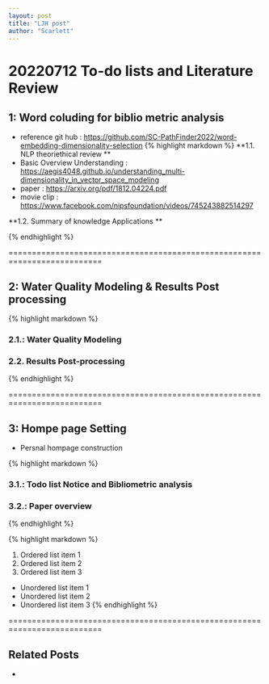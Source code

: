 ```yaml
---
layout: post
title: "LJH post"
author: "Scarlett"
---
```


20220712 To-do lists and Literature Review  
==========================================================================
## 1: Word coluding for biblio metric analysis
  - reference git hub : https://github.com/SC-PathFinder2022/word-embedding-dimensionality-selection
{% highlight markdown %}
**1.1. NLP theoriethical review **
- Basic Overview Understanding : https://aegis4048.github.io/understanding_multi-dimensionality_in_vector_space_modeling
- paper : https://arxiv.org/pdf/1812.04224.pdf
- movie clip : https://www.facebook.com/nipsfoundation/videos/745243882514297

**1.2. Summary of knowledge Applications **

{% endhighlight %}
            

==========================================================================

## 2: Water Quality Modeling & Results Post processing 
{% highlight markdown %}
### 2.1.: Water Quality Modeling

### 2.2. Results Post-processing 
{% endhighlight %}


==========================================================================

## 3: Hompe page Setting 
  - Persnal hompage construction 

{% highlight markdown %}
### 3.1.: Todo list Notice and Bibliometric analysis 

### 3.2.: Paper overview 

{% endhighlight %}


{% highlight markdown %}
1. Ordered list item 1
2. Ordered list item 2
3. Ordered list item 3

* Unordered list item 1
* Unordered list item 2
* Unordered list item 3
{% endhighlight %}

==========================================================================

##  Related Posts 
* 
